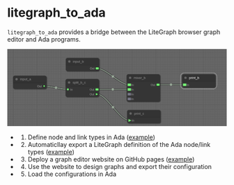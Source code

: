 # litegraph_to_ada

`litegraph_to_ada` provides a bridge between the LiteGraph browser graph editor
and Ada programs.

![](docs/LG_example_screenshot.png)

 - 1. Define node and link types in Ada ([example](tests/src/nodes-split.ads))
 - 2. Automaticllay export a LiteGraph definition of the Ada node/link types ([example](docs/example_nodes.js))
 - 3. Deploy a graph editor website on GitHub pages ([example](https://fabien-chouteau.github.io/litegraph_to_ada/))
 - 4. Use the website to design graphs and export their configuration
 - 5. Load the configurations in Ada
